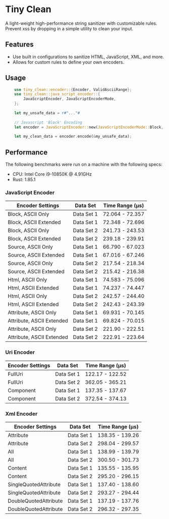 # Tiny Clean
A light-weight high-performance string sanitizer with customizable rules. 
Prevent xss by dropping in a simple utility to clean your input.

## Features
- Use built in configurations to sanitize HTML, JavaScript, XML, and more. 
- Allows for custom rules to define your own encoders.

## Usage
```Rust
    use tiny_clean::encoder::{Encoder, ValidAsciiRange};
    use tiny_clean::java_script_encoder::{
        JavaScriptEncoder, JavaScriptEncoderMode,
    };
    
    let my_unsafe_data = r#"..."#
    
    // Javascript 'Block' Encoding
    let encoder = JavaScriptEncoder::new(JavaScriptEncoderMode::Block, true);
    
    let my_clean_data = encoder.encode(&my_unsafe_data);


```

## Performance
The following benchmarks were run on a machine with the following specs:
- CPU: Intel Core i9-10850K @ 4.91GHz
- Rust: 1.85.1

### JavaScript Encoder
| Encoder Settings          | Data Set   | Time Range (µs) |
|---------------------------|------------|-----------------|
| Block, ASCII Only         | Data Set 1 | 72.064 - 72.357 |
| Block, ASCII Extended     | Data Set 1 | 72.348 - 72.696 |
| Block, ASCII Only         | Data Set 2 | 241.73 - 243.53 |
| Block, ASCII Extended     | Data Set 2 | 239.18 - 239.91 |
| Source, ASCII Only        | Data Set 1 | 66.790 - 67.023 |
| Source, ASCII Extended    | Data Set 1 | 67.016 - 67.246 |
| Source, ASCII Only        | Data Set 2 | 217.54 - 218.34 |
| Source, ASCII Extended    | Data Set 2 | 215.42 - 216.38 |
| Html, ASCII Only          | Data Set 1 | 74.583 - 75.096 |
| Html, ASCII Extended      | Data Set 1 | 74.237 - 74.447 |
| Html, ASCII Only          | Data Set 2 | 242.57 - 244.40 |
| Html, ASCII Extended      | Data Set 2 | 242.43 - 243.39 |
| Attribute, ASCII Only     | Data Set 1 | 69.931 - 70.145 |
| Attribute, ASCII Extended | Data Set 1 | 69.824 - 70.015 |
| Attribute, ASCII Only     | Data Set 2 | 221.90 - 222.51 |
| Attribute, ASCII Extended | Data Set 2 | 222.91 - 223.64 |

### Uri Encoder

| Encoder Settings | Data Set   | Time Range (µs) |
|------------------|------------|-----------------|
| FullUri          | Data Set 1 | 122.17 - 122.52 |
| FullUri          | Data Set 2 | 362.05 - 365.21 |
| Component        | Data Set 1 | 137.35 - 137.67 |
| Component        | Data Set 2 | 372.54 - 374.13 |

### Xml Encoder

| Encoder Settings      | Data Set   | Time Range (µs) |
|-----------------------|------------|-----------------|
| Attribute             | Data Set 1 | 138.35 - 139.26 |
| Attribute             | Data Set 2 | 298.04 - 299.57 |
| All                   | Data Set 1 | 138.99 - 139.79 |
| All                   | Data Set 2 | 300.50 - 301.73 |
| Content               | Data Set 1 | 135.55 - 135.95 |
| Content               | Data Set 2 | 295.20 - 296.15 |
| SingleQuotedAttribute | Data Set 1 | 137.40 - 138.60 |
| SingleQuotedAttribute | Data Set 2 | 293.27 - 294.44 |
| DoubleQuotedAttribute | Data Set 1 | 137.19 - 137.76 |
| DoubleQuotedAttribute | Data Set 2 | 296.32 - 297.35 |
